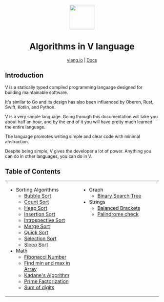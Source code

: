 <div align="center">
<p>
    <img width="80" src="https://raw.githubusercontent.com/donnisnoni95/v-logo/master/dist/v-logo.svg?sanitize=true">
</p>
<h1>Algorithms in V language</h1>

[vlang.io](https://vlang.io) |
[Docs](https://github.com/Alfex4936/v/blob/master/doc/docs.md)

</div>

## Introduction

V is a statically typed compiled programming language designed for building maintainable software.

It's similar to Go and its design has also been influenced by Oberon, Rust, Swift,
Kotlin, and Python.

V is a very simple language. Going through this documentation will take you about half an hour,
and by the end of it you will have pretty much learned the entire language.

The language promotes writing simple and clear code with minimal abstraction.

Despite being simple, V gives the developer a lot of power. Anything you can do in other languages,
you can do in V.

## Table of Contents

<table>
    <tr><td width=40% valign=top>
        
* Sorting Algorithms
    * [Bubble Sort](https://github.com/Alfex4936/V-algorithms/blob/master/sorting/bubble_sort.v)
    * [Count Sort](https://github.com/Alfex4936/V-algorithms/blob/master/sorting/count_sort.v)
    * [Heap Sort](https://github.com/Alfex4936/V-algorithms/blob/master/sorting/heap_sort.v)
    * [Insertion Sort](https://github.com/Alfex4936/V-algorithms/blob/master/sorting/insertion_sort.v)
    * [Introspective Sort](https://github.com/Alfex4936/V-algorithms/blob/master/sorting/intro_sort.v)
    * [Merge Sort](https://github.com/Alfex4936/V-algorithms/blob/master/sorting/merge_sort.v)
    * [Quick Sort](https://github.com/Alfex4936/V-algorithms/blob/master/sorting/quick_sort.v)
    * [Selection Sort](https://github.com/Alfex4936/V-algorithms/blob/master/sorting/selection_sort.v)
    * [Sleep Sort](https://github.com/Alfex4936/V-algorithms/blob/master/sorting/sleep_sort.v)
* Math
    * [Fibonacci Number](https://github.com/Alfex4936/V-algorithms/blob/master/maths/fibo_memoize.v)
    * [Find min and max in Array](https://github.com/Alfex4936/V-algorithms/blob/master/maths/find_min_max.v)
    * [Kadane's Algorithm](https://github.com/Alfex4936/V-algorithms/blob/master/maths/kadane_algorithm.v)
    * [Prime Factorization](https://github.com/Alfex4936/V-algorithms/blob/master/maths/kadane_algorithm.v)
    * [Sum of digits](https://github.com/Alfex4936/V-algorithms/blob/master/maths/sum_of_digits.v)
</td><td width=44% valign=top>
    
* Graph
    * [Binary Search Tree](https://github.com/Alfex4936/V-algorithms/blob/master/graph/bst.v)
* Strings
    * [Balanced Brackets](https://github.com/Alfex4936/V-algorithms/blob/master/strings/nested_bracket.v)
    * [Palindrome check](https://github.com/Alfex4936/V-algorithms/blob/master/strings/palindrome.v)
</td></tr>
</table>
